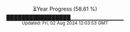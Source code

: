 <p align="center">
⏳Year Progress (58.61 %)<br>
█████████████████▁▁▁▁▁▁▁▁▁▁▁▁▁ <br>
<sub>Updated: Fri, 02 Aug 2024 12:03:53 GMT</sub>
</p>

